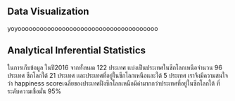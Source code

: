 ## Data Visualization
yoyoooooooooooooooooooooooooooooooooooooo



## Analytical Inferential Statistics
ในการเก็บข้อมูล ในปี2016 จากทั้งหมด 122 ประเทศ เเบ่งเป็นประเทศในซีกโลกเหนือจํานวน 96 ประเทศ ซีกโลกใต้ 21 ประเทศ เเละประเทศที่อยู่ในซีกโลกเหนือเเละใต้ 5 ประเทศ
เราจึงมีความสนใจว่า happiness scoreเฉลี่ยของประเทศฝั่งซีกโลกเหนือมีค่ามากกว่าประเทศที่อยู่ในซีกโลกใต้  ที่ระดับความเชื่อมั่น 95%

